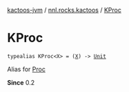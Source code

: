 [kactoos-jvm](../index.md) / [nnl.rocks.kactoos](index.md) / [KProc](./-k-proc.md)

# KProc

`typealias KProc<X> = (`[`X`](-k-proc.md#X)`) -> `[`Unit`](https://kotlinlang.org/api/latest/jvm/stdlib/kotlin/-unit/index.html)

Alias for [Proc](-proc/index.md)

**Since**
0.2

